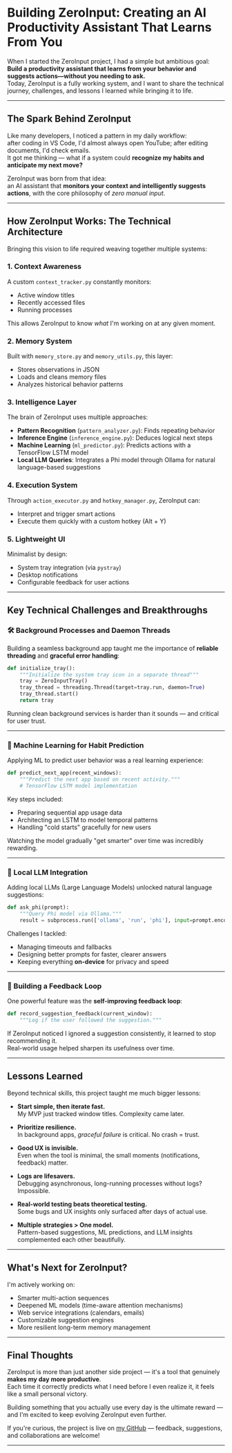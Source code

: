 # Building ZeroInput: Creating an AI Productivity Assistant That Learns From You

When I started the ZeroInput project, I had a simple but ambitious goal:  
**Build a productivity assistant that learns from your behavior and suggests actions—without you needing to ask.**  
Today, ZeroInput is a fully working system, and I want to share the technical journey, challenges, and lessons I learned while bringing it to life.

---

## The Spark Behind ZeroInput

Like many developers, I noticed a pattern in my daily workflow:  
after coding in VS Code, I'd almost always open YouTube; after editing documents, I'd check emails.  
It got me thinking — what if a system could **recognize my habits and anticipate my next move?**

ZeroInput was born from that idea:  
an AI assistant that **monitors your context and intelligently suggests actions**, with the core philosophy of *zero manual input*.

---

## How ZeroInput Works: The Technical Architecture

Bringing this vision to life required weaving together multiple systems:

### 1. Context Awareness  
A custom `context_tracker.py` constantly monitors:
- Active window titles
- Recently accessed files
- Running processes

This allows ZeroInput to know *what* I'm working on at any given moment.

### 2. Memory System  
Built with `memory_store.py` and `memory_utils.py`, this layer:
- Stores observations in JSON
- Loads and cleans memory files
- Analyzes historical behavior patterns

### 3. Intelligence Layer  
The brain of ZeroInput uses multiple approaches:
- **Pattern Recognition** (`pattern_analyzer.py`): Finds repeating behavior
- **Inference Engine** (`inference_engine.py`): Deduces logical next steps
- **Machine Learning** (`ml_predictor.py`): Predicts actions with a TensorFlow LSTM model
- **Local LLM Queries**: Integrates a Phi model through Ollama for natural language-based suggestions

### 4. Execution System  
Through `action_executor.py` and `hotkey_manager.py`, ZeroInput can:
- Interpret and trigger smart actions
- Execute them quickly with a custom hotkey (Alt + Y)

### 5. Lightweight UI  
Minimalist by design:
- System tray integration (via `pystray`)
- Desktop notifications
- Configurable feedback for user actions

---

## Key Technical Challenges and Breakthroughs

### 🛠 Background Processes and Daemon Threads
Building a seamless background app taught me the importance of **reliable threading** and **graceful error handling**:

```python
def initialize_tray():
    """Initialize the system tray icon in a separate thread"""
    tray = ZeroInputTray()
    tray_thread = threading.Thread(target=tray.run, daemon=True)
    tray_thread.start()
    return tray
```

Running clean background services is harder than it sounds — and critical for user trust.

---

### 🧠 Machine Learning for Habit Prediction
Applying ML to predict user behavior was a real learning experience:

```python
def predict_next_app(recent_windows):
    """Predict the next app based on recent activity."""
    # TensorFlow LSTM model implementation
```

Key steps included:
- Preparing sequential app usage data
- Architecting an LSTM to model temporal patterns
- Handling "cold starts" gracefully for new users

Watching the model gradually "get smarter" over time was incredibly rewarding.

---

### 🤖 Local LLM Integration
Adding local LLMs (Large Language Models) unlocked natural language suggestions:

```python
def ask_phi(prompt):
    """Query Phi model via Ollama."""
    result = subprocess.run(['ollama', 'run', 'phi'], input=prompt.encode(), timeout=30)
```

Challenges I tackled:
- Managing timeouts and fallbacks
- Designing better prompts for faster, clearer answers
- Keeping everything **on-device** for privacy and speed

---

### 🔁 Building a Feedback Loop
One powerful feature was the **self-improving feedback loop**:

```python
def record_suggestion_feedback(current_window):
    """Log if the user followed the suggestion."""
```

If ZeroInput noticed I ignored a suggestion consistently, it learned to stop recommending it.  
Real-world usage helped sharpen its usefulness over time.

---

## Lessons Learned

Beyond technical skills, this project taught me much bigger lessons:

- **Start simple, then iterate fast.**  
  My MVP just tracked window titles. Complexity came later.

- **Prioritize resilience.**  
  In background apps, *graceful failure* is critical. No crash = trust.

- **Good UX is invisible.**  
  Even when the tool is minimal, the small moments (notifications, feedback) matter.

- **Logs are lifesavers.**  
  Debugging asynchronous, long-running processes without logs? Impossible.

- **Real-world testing beats theoretical testing.**  
  Some bugs and UX insights only surfaced after days of actual use.

- **Multiple strategies > One model.**  
  Pattern-based suggestions, ML predictions, and LLM insights complemented each other beautifully.

---

## What's Next for ZeroInput?

I'm actively working on:
- Smarter multi-action sequences
- Deepened ML models (time-aware attention mechanisms)
- Web service integrations (calendars, emails)
- Customizable suggestion engines
- More resilient long-term memory management

---

## Final Thoughts

ZeroInput is more than just another side project — it's a tool that genuinely **makes my day more productive**.  
Each time it correctly predicts what I need before I even realize it, it feels like a small personal victory.

Building something that you actually use every day is the ultimate reward — and I'm excited to keep evolving ZeroInput even further.

If you're curious, the project is live on [my GitHub](https://github.com/BaraniVA) — feedback, suggestions, and collaborations are welcome!

---


